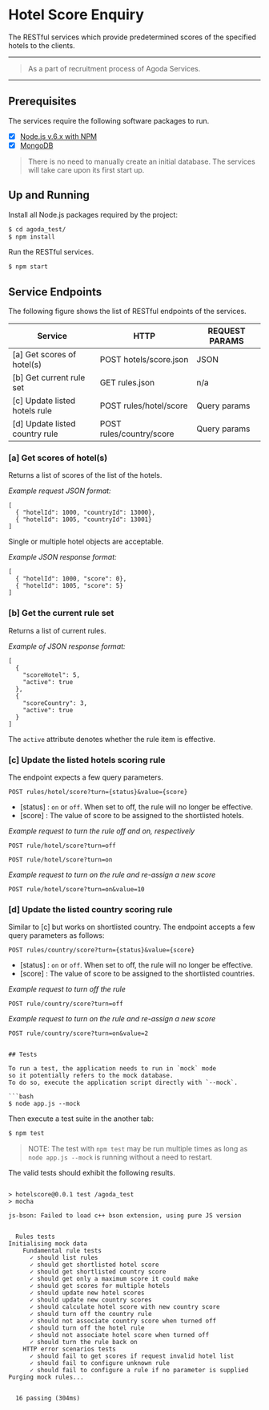 # Hotel Score Enquiry

The RESTful services which provide predetermined scores 
of the specified hotels to the clients.

---
> As a part of recruitment process of Agoda Services.
---

## Prerequisites

The services require the following software packages to run.

- [x] [Node.js v.6.x with NPM](https://nodejs.org/en/)
- [x] [MongoDB](https://www.mongodb.com/)

>There is no need to manually create an initial database. The services 
will take care upon its first start up.

## Up and Running

Install all Node.js packages required by the project:

```bash
$ cd agoda_test/
$ npm install
```

Run the RESTful services.

```bash
$ npm start
```

## Service Endpoints

The following figure shows the list of RESTful endpoints of the services.

Service                        | HTTP                    | REQUEST PARAMS |
-------------------------------|-------------------------|----------------|
[a] Get scores of hotel(s)     | POST hotels/score.json  | JSON           |
[b] Get current rule set       | GET  rules.json         | n/a            |
[c] Update listed hotels rule  | POST rules/hotel/score  | Query params   |
[d] Update listed country rule | POST rules/country/score| Query params   |

### [a] Get scores of hotel(s)

Returns a list of scores of the list of the hotels.

*Example request JSON format:*

```
[
  { "hotelId": 1000, "countryId": 13000},
  { "hotelId": 1005, "countryId": 13001}
]
```

Single or multiple hotel objects are acceptable.

*Example JSON response format:*

```
[
  { "hotelId": 1000, "score": 0},
  { "hotelId": 1005, "score": 5}
]
```


### [b] Get the current rule set

Returns a list of current rules.

*Example of JSON response format:*

```
[
  {
    "scoreHotel": 5,
    "active": true
  },
  {
    "scoreCountry": 3,
    "active": true
  }
]
```

The `active` attribute denotes whether the rule item is effective.


### [c] Update the listed hotels scoring rule

The endpoint expects a few query parameters. 

```
POST rules/hotel/score?turn={status}&value={score}
```

  - [status] : `on` or `off`. When set to off, the rule will no longer be effective.
  - [score]  : The value of score to be assigned to the shortlisted hotels.


*Example request to turn the rule off and on, respectively*

```
POST rule/hotel/score?turn=off

POST rule/hotel/score?turn=on
```

*Example request to turn on the rule and re-assign a new score*

```
POST rule/hotel/score?turn=on&value=10
```

### [d] Update the listed country scoring rule

Similar to [c] but works on shortlisted country. 
The endpoint accepts a few query parameters as follows:

```
POST rules/country/score?turn={status}&value={score}
```

  - [status] : `on` or `off`. When set to off, the rule will no longer be effective.
  - [score]  : The value of score to be assigned to the shortlisted countries.


*Example request to turn off the rule*

```
POST rule/country/score?turn=off
```

*Example request to turn on the rule and re-assign a new score*

```
POST rule/country/score?turn=on&value=2


## Tests

To run a test, the application needs to run in `mock` mode 
so it potentially refers to the mock database. 
To do so, execute the application script directly with `--mock`.

```bash
$ node app.js --mock
```

Then execute a test suite in the another tab:

```bash
$ npm test
```

> NOTE: The test with `npm test` may be run multiple times 
as long as `node app.js --mock` is running without a need to restart.

The valid tests should exhibit the following results.

```text

> hotelscore@0.0.1 test /agoda_test
> mocha

js-bson: Failed to load c++ bson extension, using pure JS version


  Rules tests
Initialising mock data
    Fundamental rule tests
      ✓ should list rules
      ✓ should get shortlisted hotel score
      ✓ should get shortlisted country score
      ✓ should get only a maximum score it could make
      ✓ should get scores for multiple hotels
      ✓ should update new hotel scores
      ✓ should update new country scores
      ✓ should calculate hotel score with new country score
      ✓ should turn off the country rule
      ✓ should not associate country score when turned off
      ✓ should turn off the hotel rule
      ✓ should not associate hotel score when turned off
      ✓ should turn the rule back on
    HTTP error scenarios tests
      ✓ should fail to get scores if request invalid hotel list
      ✓ should fail to configure unknown rule
      ✓ should fail to configure a rule if no parameter is supplied
Purging mock rules...


  16 passing (304ms)

```


